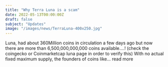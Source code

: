 ```yaml
---
title: "Why Terra Luna is a scam"
date: 2022-05-13T00:00:00Z
draft: false
subject: "Updates"
image: "/images/news/TerraLuna-400x250.jpg"
---
```


Luna, had about 360Million coins in circulation a few days ago but now there are more than 6,500,000,000,000 coins available....! (check the coingecko or Coinmarketcap luna page in order to verify this) With no actual fixed maximum supply, the founders of coins like...
read more
